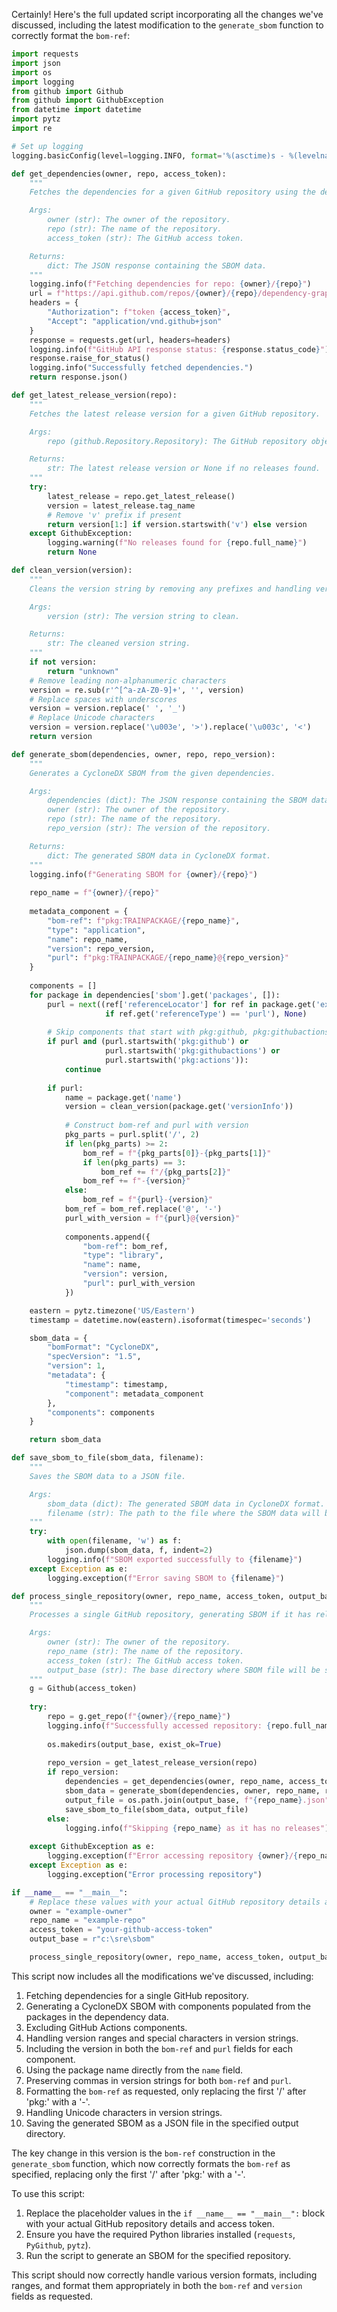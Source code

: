 Certainly! Here's the full updated script incorporating all the changes we've discussed, including the latest modification to the `generate_sbom` function to correctly format the `bom-ref`:

```python
import requests
import json
import os
import logging
from github import Github
from github import GithubException
from datetime import datetime
import pytz
import re

# Set up logging
logging.basicConfig(level=logging.INFO, format='%(asctime)s - %(levelname)s - %(message)s')

def get_dependencies(owner, repo, access_token):
    """
    Fetches the dependencies for a given GitHub repository using the dependency graph API.

    Args:
        owner (str): The owner of the repository.
        repo (str): The name of the repository.
        access_token (str): The GitHub access token.

    Returns:
        dict: The JSON response containing the SBOM data.
    """
    logging.info(f"Fetching dependencies for repo: {owner}/{repo}")
    url = f"https://api.github.com/repos/{owner}/{repo}/dependency-graph/sbom"
    headers = {
        "Authorization": f"token {access_token}",
        "Accept": "application/vnd.github+json"
    }
    response = requests.get(url, headers=headers)
    logging.info(f"GitHub API response status: {response.status_code}")
    response.raise_for_status()
    logging.info("Successfully fetched dependencies.")
    return response.json()

def get_latest_release_version(repo):
    """
    Fetches the latest release version for a given GitHub repository.

    Args:
        repo (github.Repository.Repository): The GitHub repository object.

    Returns:
        str: The latest release version or None if no releases found.
    """
    try:
        latest_release = repo.get_latest_release()
        version = latest_release.tag_name
        # Remove 'v' prefix if present
        return version[1:] if version.startswith('v') else version
    except GithubException:
        logging.warning(f"No releases found for {repo.full_name}")
        return None

def clean_version(version):
    """
    Cleans the version string by removing any prefixes and handling version ranges.

    Args:
        version (str): The version string to clean.

    Returns:
        str: The cleaned version string.
    """
    if not version:
        return "unknown"
    # Remove leading non-alphanumeric characters
    version = re.sub(r'^[^a-zA-Z0-9]+', '', version)
    # Replace spaces with underscores
    version = version.replace(' ', '_')
    # Replace Unicode characters
    version = version.replace('\u003e', '>').replace('\u003c', '<')
    return version

def generate_sbom(dependencies, owner, repo, repo_version):
    """
    Generates a CycloneDX SBOM from the given dependencies.

    Args:
        dependencies (dict): The JSON response containing the SBOM data.
        owner (str): The owner of the repository.
        repo (str): The name of the repository.
        repo_version (str): The version of the repository.

    Returns:
        dict: The generated SBOM data in CycloneDX format.
    """
    logging.info(f"Generating SBOM for {owner}/{repo}")
    
    repo_name = f"{owner}/{repo}"
    
    metadata_component = {
        "bom-ref": f"pkg:TRAINPACKAGE/{repo_name}",
        "type": "application",
        "name": repo_name,
        "version": repo_version,
        "purl": f"pkg:TRAINPACKAGE/{repo_name}@{repo_version}"
    }
    
    components = []
    for package in dependencies['sbom'].get('packages', []):
        purl = next((ref['referenceLocator'] for ref in package.get('externalRefs', []) 
                     if ref.get('referenceType') == 'purl'), None)
        
        # Skip components that start with pkg:github, pkg:githubactions, or pkg:actions
        if purl and (purl.startswith('pkg:github') or 
                     purl.startswith('pkg:githubactions') or 
                     purl.startswith('pkg:actions')):
            continue
        
        if purl:
            name = package.get('name')
            version = clean_version(package.get('versionInfo'))
            
            # Construct bom-ref and purl with version
            pkg_parts = purl.split('/', 2)
            if len(pkg_parts) >= 2:
                bom_ref = f"{pkg_parts[0]}-{pkg_parts[1]}"
                if len(pkg_parts) == 3:
                    bom_ref += f"/{pkg_parts[2]}"
                bom_ref += f"-{version}"
            else:
                bom_ref = f"{purl}-{version}"
            bom_ref = bom_ref.replace('@', '-')
            purl_with_version = f"{purl}@{version}"
            
            components.append({
                "bom-ref": bom_ref,
                "type": "library",
                "name": name,
                "version": version,
                "purl": purl_with_version
            })

    eastern = pytz.timezone('US/Eastern')
    timestamp = datetime.now(eastern).isoformat(timespec='seconds')

    sbom_data = {
        "bomFormat": "CycloneDX",
        "specVersion": "1.5",
        "version": 1,
        "metadata": {
            "timestamp": timestamp,
            "component": metadata_component
        },
        "components": components
    }

    return sbom_data

def save_sbom_to_file(sbom_data, filename):
    """
    Saves the SBOM data to a JSON file.

    Args:
        sbom_data (dict): The generated SBOM data in CycloneDX format.
        filename (str): The path to the file where the SBOM data will be saved.
    """
    try:
        with open(filename, 'w') as f:
            json.dump(sbom_data, f, indent=2)
        logging.info(f"SBOM exported successfully to {filename}")
    except Exception as e:
        logging.exception(f"Error saving SBOM to {filename}")

def process_single_repository(owner, repo_name, access_token, output_base):
    """
    Processes a single GitHub repository, generating SBOM if it has release tags.

    Args:
        owner (str): The owner of the repository.
        repo_name (str): The name of the repository.
        access_token (str): The GitHub access token.
        output_base (str): The base directory where SBOM file will be saved.
    """
    g = Github(access_token)
    
    try:
        repo = g.get_repo(f"{owner}/{repo_name}")
        logging.info(f"Successfully accessed repository: {repo.full_name}")
        
        os.makedirs(output_base, exist_ok=True)
        
        repo_version = get_latest_release_version(repo)
        if repo_version:
            dependencies = get_dependencies(owner, repo_name, access_token)
            sbom_data = generate_sbom(dependencies, owner, repo_name, repo_version)
            output_file = os.path.join(output_base, f"{repo_name}.json")
            save_sbom_to_file(sbom_data, output_file)
        else:
            logging.info(f"Skipping {repo_name} as it has no releases")
    
    except GithubException as e:
        logging.exception(f"Error accessing repository {owner}/{repo_name}")
    except Exception as e:
        logging.exception("Error processing repository")

if __name__ == "__main__":
    # Replace these values with your actual GitHub repository details and access token
    owner = "example-owner"
    repo_name = "example-repo"
    access_token = "your-github-access-token"
    output_base = r"c:\sre\sbom"

    process_single_repository(owner, repo_name, access_token, output_base)
```

This script now includes all the modifications we've discussed, including:

1. Fetching dependencies for a single GitHub repository.
2. Generating a CycloneDX SBOM with components populated from the packages in the dependency data.
3. Excluding GitHub Actions components.
4. Handling version ranges and special characters in version strings.
5. Including the version in both the `bom-ref` and `purl` fields for each component.
6. Using the package name directly from the `name` field.
7. Preserving commas in version strings for both `bom-ref` and `purl`.
8. Formatting the `bom-ref` as requested, only replacing the first '/' after 'pkg:' with a '-'.
9. Handling Unicode characters in version strings.
10. Saving the generated SBOM as a JSON file in the specified output directory.

The key change in this version is the `bom-ref` construction in the `generate_sbom` function, which now correctly formats the `bom-ref` as specified, replacing only the first '/' after 'pkg:' with a '-'.

To use this script:

1. Replace the placeholder values in the `if __name__ == "__main__":` block with your actual GitHub repository details and access token.
2. Ensure you have the required Python libraries installed (`requests`, `PyGithub`, `pytz`).
3. Run the script to generate an SBOM for the specified repository.

This script should now correctly handle various version formats, including ranges, and format them appropriately in both the `bom-ref` and `version` fields as requested.
